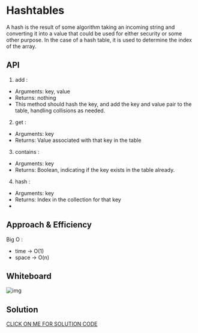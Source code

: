 # Hashtables
A hash is the result of some algorithm taking an incoming string and converting it into a value that could be used for either security or some other purpose. In the case of a hash table, it is used to determine the index of the array.
## API

1. add : 
- Arguments: key, value
- Returns: nothing
- This method should hash the key, and add the key and value pair to the table, handling collisions as needed.
2. get :
- Arguments: key
- Returns: Value associated with that key in the table
3. contains :
- Arguments: key
- Returns: Boolean, indicating if the key exists in the table already.
4. hash : 
- Arguments: key
- Returns: Index in the collection for that key
- 
## Approach & Efficiency
Big O :
- time -> O(1)
- space -> O(n)



## Whiteboard

![img]()
<br>


## Solution

[CLICK ON ME FOR SOLUTION CODE](./hashTable.js)